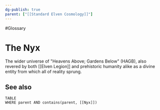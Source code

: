 ```yaml
---
dg-publish: true
parent: ["[[Standard Elven Cosmology]]"]
---
```

#Glossary
# The Nyx

The wider universe of "Heavens Above; Gardens Below" (HAGB), also revered by both [[Elven Legion]] and prehistoric humanity alike as a divine entity from which all of reality sprung.

## See also
```dataview
TABLE
WHERE parent AND contains(parent, [[Nyx]])
```
